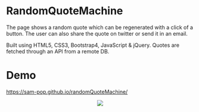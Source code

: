 # RandomQuoteMachine
The page shows a random quote which can be regenerated with a click of a button. The user can also share the quote on twitter or send it in an email.

Built using HTML5, CSS3, Bootstrap4, JavaScript & jQuery.
Quotes are fetched through an API from a remote DB.

# Demo
https://sam-pop.github.io/randomQuoteMachine/

<center><img src="https://s17.postimg.cc/aec4um0hb/Capture.png"></center>
